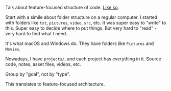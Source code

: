 Talk about feature-focused structure of code. [Like so](https://dev.to/jamesmh/the-life-changing-and-time-saving-magic-of-feature-focused-code-organization-1708).

Start with a simile about folder structure on a regular computer. I started with folders like `txt`, `pictures`, `video`, `src`, etc. It was super easy to "write" to this. Super easy to decide where to put things. But very hard to "read" - very hard to find what I need.

It's what macOS and Windows do. They have folders like `Pictures` and `Movies`.

Nowadays, I have `projects/`, and each project has everything in it. Source code, notes, asset files, videos, etc.

Group by "goal", not by "type".

This translates to feature-focused architecture.

